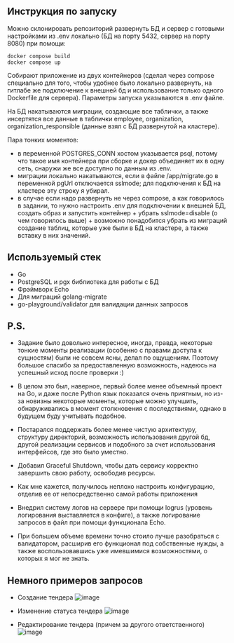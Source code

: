 ## Инструкция по запуску
Можно склонировать репозиторий развернуть БД и сервер с готовыми настройками из .env локально (БД на порту 5432, сервер на порту 8080) при помощи:
```
docker compose build
docker compose up
```
Собирают приложение из двух контейнеров (сделал через compose специально для того, чтобы удобнее было локально развернуть, на гитлабе же подключение к внешней бд
и использование только одного Dockerfile для сервера). Параметры запуска указываются в .env файле.

На БД накатываются миграции, создающие все таблички, а также инсертятся все данные в таблички employee, organization, organization_responsible
(данные взял с БД развернутой на кластере).

Пара тонких моментов:
- в переменной POSTGRES_CONN хостом указывается psql, потому что такое имя контейнера при сборке и докер объединяет их в одну сеть, снаружи же все доступно по данным из .env.
- миграции локально накатываются, если в файле /app/migrate.go в переменной pgUrl отключается sslmode; для подключения к БД на кластере эту строку я убирал.
- в случае если надо развернуть не через compose, а как говорилось в задании, то нужно настроить .env для подключении к внешней БД, создать образ и запустить контейнер + убрать sslmode=disable (о чем говорилось выше) + возможно понадобится убрать из миграций создание таблиц, которые уже были в БД на кластере, а также вставку в них значений.
## Используемый стек
- Go
- PostgreSQL и pgx библиотека для работы с БД
- Фрэймворк Echo
- Для миграций golang-migrate
- go-playground/validator для валидации данных запросов

## P.S.
- Задание было довольно интересное, иногда, правда, некоторые тонкие моменты реализации (особенно с правами доступа к сущностям) были не совсем ясны, делал по ощущениям. Поэтому большое спасибо за предоставленную возможность, надеюсь на успешный исход после проверки :)

- В целом это был, наверное, первый более менее объемный проект на Go, и даже после Python язык показался очень приятным, но из-за новизны некоторые моменты, которые можно улучшить, обнаруживались в
момент столкновения с последствиями, однако в будущем буду учитывать подобное.

- Постарался поддержать более менее чистую архитектуру, структуру директорий, возможность использования другой бд, другой реализации сервисов и подобного за счет использования интерфейсов, где это было уместно.

- Добавил Graceful Shutdown, чтобы дать сервису корректно завершить свою работу, освободив ресурсы.

- Как мне кажется, получилось неплохо настроить конфигурацию, отделив ее от непосредственно самой работы приложения

- Внедрил систему логов на сервере при помощи logrus (уровень логирования выставляется в конфиге), а также логирование запросов в файл при помощи функционала Echo.

- При большем объеме времени точно стоило лучше разобраться с валидатором, расширив его функционал под собственные нужды, а также воспользовавшись уже имевшимися возможностями, о которых я мог не знать.

## Немного примеров запросов
- Создание тендера ![image](https://github.com/user-attachments/assets/ebd529e2-c0d1-4ca2-8d68-7bc22a49f2c2)
  
- Изменение статуса тендера ![image](https://github.com/user-attachments/assets/8ca91ed8-7f67-455b-aed9-3cb08afef8d5)

- Редактирование тендера (причем за другого ответственного) ![image](https://github.com/user-attachments/assets/19f3ca72-8289-4acd-bf27-42e68e3a93af)
